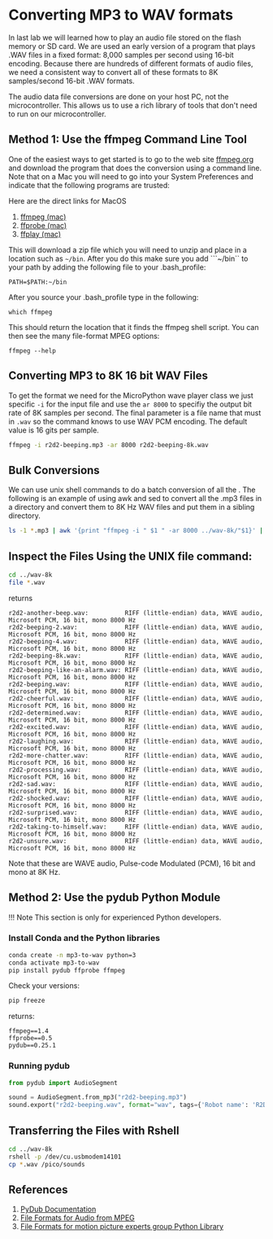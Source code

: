 # Converting MP3 to WAV formats

In last lab we will learned how to play an audio file stored on the flash memory or SD card.  We are used an early version of a program that plays .WAV files in a fixed format: 8,000 samples per second using 16-bit encoding.  Because there are hundreds of different formats of audio files, we need a consistent way to convert all of these formats to 8K samples/second 16-bit .WAV formats.

The audio data file conversions are done on your host PC, not the microcontroller. This allows us to use a rich library of tools that don't need to run on our microcontroller.

## Method 1: Use the ffmpeg Command Line Tool

One of the easiest ways to get started is to go to the web site [ffmpeg.org](https://www.ffmpeg.org/download.html) and download the program that does the conversion using a command line.  Note that on a Mac you will need to go into your System Preferences and indicate that the following programs are trusted:

Here are the direct links for MacOS
1. [ffmpeg (mac)](https://evermeet.cx/ffmpeg/ffmpeg-104676-g5593f5cf24.zip)
2. [ffprobe (mac)](https://evermeet.cx/ffmpeg/ffprobe-104676-g5593f5cf24.zip)
3. [ffplay (mac)](https://evermeet.cx/ffmpeg/ffplay-104454-gd92fdc7144.zip)

This will download a zip file which you will need to unzip and place in a location such as ```~/bin```.  After you do this make sure you add ```~/bin`` to your path by adding the following file to your .bash_profile:

```PATH=$PATH:~/bin```

After you source your .bash_profile type in the following:

```which ffmpeg```

This should return the location that it finds the ffmpeg shell script.  You can then see the many file-format MPEG options:

```ffmpeg --help```

## Converting MP3 to 8K 16 bit WAV Files

To get the format we need for the MicroPython wave player class we just specific ```-i``` for the input file and use the ```ar 8000``` to specifiy the output bit rate of 8K samples per second.  The final parameter is a file name that must in ```.wav``` so the command knows to use WAV PCM encoding.  The default value is 16 gits per sample.

```sh
ffmpeg -i r2d2-beeping.mp3 -ar 8000 r2d2-beeping-8k.wav
```

## Bulk Conversions

We can use unix shell commands to do a batch conversion of all the .  The following is an example of using awk and sed to convert all the .mp3 files in a directory and convert them to 8K Hz WAV files and put them in a sibling directory.

```sh
ls -1 *.mp3 | awk '{print "ffmpeg -i " $1 " -ar 8000 ../wav-8k/"$1}' | sed s/mp3$/wav/ | sh
```

## Inspect the Files Using the UNIX file command:

```sh
cd ../wav-8k
file *.wav
```

returns
```
r2d2-another-beep.wav:          RIFF (little-endian) data, WAVE audio, Microsoft PCM, 16 bit, mono 8000 Hz
r2d2-beeping-2.wav:             RIFF (little-endian) data, WAVE audio, Microsoft PCM, 16 bit, mono 8000 Hz
r2d2-beeping-4.wav:             RIFF (little-endian) data, WAVE audio, Microsoft PCM, 16 bit, mono 8000 Hz
r2d2-beeping-8k.wav:            RIFF (little-endian) data, WAVE audio, Microsoft PCM, 16 bit, mono 8000 Hz
r2d2-beeping-like-an-alarm.wav: RIFF (little-endian) data, WAVE audio, Microsoft PCM, 16 bit, mono 8000 Hz
r2d2-beeping.wav:               RIFF (little-endian) data, WAVE audio, Microsoft PCM, 16 bit, mono 8000 Hz
r2d2-cheerful.wav:              RIFF (little-endian) data, WAVE audio, Microsoft PCM, 16 bit, mono 8000 Hz
r2d2-determined.wav:            RIFF (little-endian) data, WAVE audio, Microsoft PCM, 16 bit, mono 8000 Hz
r2d2-excited.wav:               RIFF (little-endian) data, WAVE audio, Microsoft PCM, 16 bit, mono 8000 Hz
r2d2-laughing.wav:              RIFF (little-endian) data, WAVE audio, Microsoft PCM, 16 bit, mono 8000 Hz
r2d2-more-chatter.wav:          RIFF (little-endian) data, WAVE audio, Microsoft PCM, 16 bit, mono 8000 Hz
r2d2-processing.wav:            RIFF (little-endian) data, WAVE audio, Microsoft PCM, 16 bit, mono 8000 Hz
r2d2-sad.wav:                   RIFF (little-endian) data, WAVE audio, Microsoft PCM, 16 bit, mono 8000 Hz
r2d2-shocked.wav:               RIFF (little-endian) data, WAVE audio, Microsoft PCM, 16 bit, mono 8000 Hz
r2d2-surprised.wav:             RIFF (little-endian) data, WAVE audio, Microsoft PCM, 16 bit, mono 8000 Hz
r2d2-taking-to-himself.wav:     RIFF (little-endian) data, WAVE audio, Microsoft PCM, 16 bit, mono 8000 Hz
r2d2-unsure.wav:                RIFF (little-endian) data, WAVE audio, Microsoft PCM, 16 bit, mono 8000 Hz
```

Note that these are WAVE audio, Pulse-code Modulated (PCM), 16 bit and mono at 8K Hz.

## Method 2: Use the pydub Python Module

!!! Note
    This section is only for experienced Python developers.

### Install Conda and the Python libraries

```sh
conda create -n mp3-to-wav python=3
conda activate mp3-to-wav
pip install pydub ffprobe ffmpeg
```

Check your versions:

```sh
pip freeze
```

returns:

```
ffmpeg==1.4
ffprobe==0.5
pydub==0.25.1
```

### Running pydub

```py
from pydub import AudioSegment

sound = AudioSegment.from_mp3("r2d2-beeping.mp3")
sound.export("r2d2-beeping.wav", format="wav", tags={'Robot name': 'R2D2'})
```

## Transferring the Files with Rshell

```sh
cd ../wav-8k
rshell -p /dev/cu.usbmodem14101
cp *.wav /pico/sounds
```

## References

1. [PyDub Documentation](http://pydub.com/)
2. [File Formats for Audio from MPEG](http://www.ffmpeg.org/general.html#Audio-Codecs)
3. [File Formats for motion picture experts group Python Library](http://www.ffmpeg.org/general.html#File-Formats)

